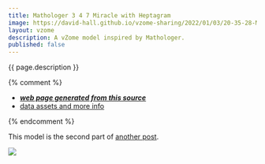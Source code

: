 ```yaml
---
title: Mathologer 3 4 7 Miracle with Heptagram
image: https://david-hall.github.io/vzome-sharing/2022/01/03/20-35-28-Mathologer-3-4-7-miracle-with-heptagram/Mathologer-3-4-7-miracle-with-heptagram.png
layout: vzome
description: A vZome model inspired by Mathologer.
published: false
---
```

{{ page.description }}

{% comment %}
 - [***web page generated from this source***][post]
 - [data assets and more info][github]

[post]: <https://david-hall.github.io/vzome-sharing/2022/01/03/Mathologer-3-4-7-miracle-with-heptagram-20-35-28.html>
[github]: <https://github.com/david-hall/vzome-sharing/tree/main/2022/01/03/20-35-28-Mathologer-3-4-7-miracle-with-heptagram/>
{% endcomment %}

This model is the second part of [another post](https://david-hall.github.io/vzome-sharing/2022/01/03/Mathologer-3-4-7-miracle-20-07-37.html).

<vzome-viewer style="width: 100%; height: 65vh;"
       src="https://david-hall.github.io/vzome-sharing/2022/01/03/20-35-28-Mathologer-3-4-7-miracle-with-heptagram/Mathologer-3-4-7-miracle-with-heptagram.vZome" >
  <img src="https://david-hall.github.io/vzome-sharing/2022/01/03/20-35-28-Mathologer-3-4-7-miracle-with-heptagram/Mathologer-3-4-7-miracle-with-heptagram.png" />
</vzome-viewer>